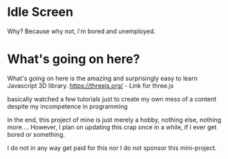 # Idle Screen

Why? Because why not, i'm bored and unemployed.

# What's going on here?

What's going on here is the amazing and surprisingly easy to learn Javascript 3D library.
https://threejs.org/ - Link for three.js

basically watched a few tutorials just to create my own mess of a content despite my incompetence in programming

In the end, this project of mine is just merely a hobby, nothing else, nothing more....
However, I plan on updating this crap once in a while, if I ever get bored or something.

I do not in any way get paid for this nor I do not sponsor this mini-project.
